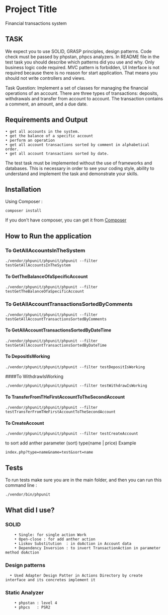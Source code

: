 # Project Title
Financial transactions system


## TASK
We expect you to use SOLID, GRASP principles, design patterns. Code check must be passed by phpstan, phpcs analyzers. In README file in the test task you should describe which patterns did you use and why.
Only business logic code required. MVC pattern is forbidden, UI Interface is not required because there is no reason for start application. That means you should not write controllers and views.

Task Question:
Implement a set of classes for managing the financial operations of an account.
There are three types of transactions: deposits, withdrawals and transfer from account to account.
The transaction contains a comment, an amount, and a due date.

## Requirements and Output

    • get all accounts in the system.
    • get the balance of a specific account
    • perform an operation
    • get all account transactions sorted by comment in alphabetical order.
    • get all account transactions sorted by date.
The test task must be implemented without the use of frameworks and databases. This is necessary in order to see your coding style, ability to understand and implement the task and demonstrate your skills.

## Installation
Using Composer :

```
composer install
```

If you don't have composer, you can get it from [Composer](https://getcomposer.org/)


## How to  Run the application

### To GetAllAccountsInTheSystem 
```
./vendor/phpunit/phpunit/phpunit --filter testGetAllAccountsInTheSystem
```

#### To GetTheBalanceOfaSpecificAccount
```
./vendor/phpunit/phpunit/phpunit --filter testGetTheBalanceOfaSpecificAccount
```


### To GetAllAccountTransactionsSortedByComments
```
./vendor/phpunit/phpunit/phpunit --filter testGetAllAccountTransactionsSortedByComments
```


#### To GetAllAccountTransactionsSortedByDateTime
```
./vendor/phpunit/phpunit/phpunit --filter testGetAllAccountTransactionsSortedByDateTime
```


#### To DepositIsWorking
```
./vendor/phpunit/phpunit/phpunit --filter testDepositIsWorking
```


####To WithdrawIsWorking
```
./vendor/phpunit/phpunit/phpunit --filter testWithdrawIsWorking
```

#### To TransferFromTHeFirstAccountToTheSecondAccount
```
./vendor/phpunit/phpunit/phpunit --filter testTransferFromTHeFirstAccountToTheSecondAccount
```

#### To CreateAccount
```
./vendor/phpunit/phpunit/phpunit --filter testCreateAccount
```


to sort add anther parameter (sort) type(name | price)
Example

```
index.php?type=name&name=test&sort=name  
```

## Tests
To run tests make sure you are in the main folder, and then you can run this command line :

```
./vendor/bin/phpunit

```

## What did I use?
### SOLID
```
    • Single: for single action Work
    • Open-close : for add anther action
    • Liskov Substitution  : in doAction in Account data
    • Dependency Inversion : to invert TransactionAction in parameter method doAction
```

### Design patterns
```
  • Used Adapter Design Patter in Actions Directory by create interface and its concretes implement it
```
### Static Analyzer
```
    • phpstan : level 4
    • phpcs   : PSR2
```

